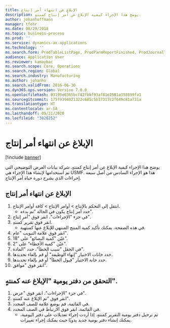 ```yaml
---
title: الإبلاغ عن انتهاء أمر إنتاج
description: يوضح هذا الإجراء كيفية الإبلاغ عن أمر إنتاج كمنتهٍ.
author: johanhoffmann
manager: tfehr
ms.date: 08/29/2018
ms.topic: business-process
ms.prod: ''
ms.service: dynamics-ax-applications
ms.technology: ''
ms.search.form: ProdTableListPage, ProdParmReportFinished, ProdJournalTransProd, ProdSetupReportFinished
audience: Application User
ms.reviewer: kamaybac
ms.search.scope: Core, Operations
ms.search.region: Global
ms.search.industry: Manufacturing
ms.author: johanho
ms.search.validFrom: 2016-06-30
ms.dyn365.ops.version: Version 7.0.0
ms.openlocfilehash: 93193e6365bcf82fbbf93af81e2581a358899fa1
ms.sourcegitcommit: 175f9394021322c685c5b37317c2f649c81a731a
ms.translationtype: HT
ms.contentlocale: ar-SA
ms.lasthandoff: 09/21/2020
ms.locfileid: "3826252"
---
```

# <a name="report-a-production-order-as-finished"></a>الإبلاغ عن انتهاء أمر إنتاج

[!include [banner](../../includes/banner.md)]

يوضح هذا الإجراء كيفية الإبلاغ عن أمر إنتاج كمنتهٍ. شركة بيانات العرض التوضيحي التي تم استخدامها لإنشاء هذا الإجراء هي USMF. هذا هو الإجراء السادس من أصل سبعة إجراءات الذي يشرح دورة حياة أمر الإنتاج.


## <a name="report-a-production-order-as-finished"></a>الإبلاغ عن انتهاء أمر إنتاج
1. انتقل إلى التحكم بالإنتاج‬ > أوامر الإنتاج > كافة أوامر الإنتاج.
    * حدد أمر إنتاج يكون في الحالة "تم بدءه".  
2. في جزء "الإجراءات"، انقر فوق "أمر إنتاج".
3. انقر فوق تقرير كمنتهِ.
    * في هذه الصفحة، يمكنك تأكيد كمية المنتج المنتهي للإبلاغ عنها كمنتهية.  
4. انقر فوق علامة التبويب "عام".
5. عيّن "كمية البضائع" على "18".
6. عيّن "كمية الأخطاء" على "2".
7. في الحقل "سبب الخطأ"، حدد "المادة".
8. حدد خانات الاختيار "إنهاء الوظيفة" أو قم بإلغاء تحديدها.
9. حدد خانة الاختيار "قبول الخطأ" أو قم بإلغاء تحديدها.
10. انقر فوق "موافق".

## <a name="verify-the-report-as-finished-journal"></a>التحقق من دفتر يومية "الإبلاغ عنه كمنتهٍ".
1. في جزء "الإجراءات"، انقر فوق "عرض".
2. انقر فوق "تم الإبلاغ عنه كمنتهٍ".
3. في القائمة، قم بوضع علامة للصف المحدد.
4. في القائمة، انقر فوق الارتباط في الصف المحدد.
    * تم ترحيل دفتر يومية التقرير كمنتهٍ. إذا أردت إجراء تعديلات على دفتر اليومية، يمكنك إنشاء دفتر يومية جديد يدويًا حيث يمكنك إجراء تغييرات.  

